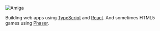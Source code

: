 ![Amiga](https://github.com/sebsowter/sebsowter/assets/7384630/42c96a3a-8c6b-4137-b9c1-5c59cf906e44)


Building web apps using [TypeScript](https://www.typescriptlang.org/) and [React](https://react.dev/). And sometimes HTML5 games using [Phaser](https://phaser.io/).
